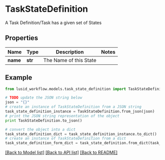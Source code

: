 # TaskStateDefinition

A Task Definition/Task has a given set of States

## Properties
Name | Type | Description | Notes
------------ | ------------- | ------------- | -------------
**name** | **str** | The Name of this State | 

## Example

```python
from lusid_workflow.models.task_state_definition import TaskStateDefinition

# TODO update the JSON string below
json = "{}"
# create an instance of TaskStateDefinition from a JSON string
task_state_definition_instance = TaskStateDefinition.from_json(json)
# print the JSON string representation of the object
print TaskStateDefinition.to_json()

# convert the object into a dict
task_state_definition_dict = task_state_definition_instance.to_dict()
# create an instance of TaskStateDefinition from a dict
task_state_definition_form_dict = task_state_definition.from_dict(task_state_definition_dict)
```
[[Back to Model list]](../README.md#documentation-for-models) [[Back to API list]](../README.md#documentation-for-api-endpoints) [[Back to README]](../README.md)


